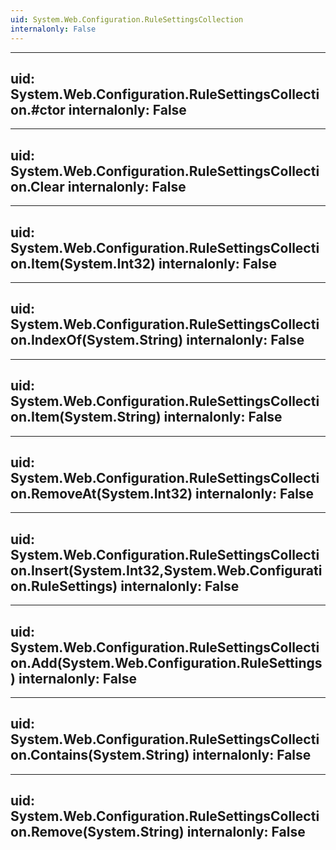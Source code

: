 ```yaml
---
uid: System.Web.Configuration.RuleSettingsCollection
internalonly: False
---
```


---
uid: System.Web.Configuration.RuleSettingsCollection.#ctor
internalonly: False
---

---
uid: System.Web.Configuration.RuleSettingsCollection.Clear
internalonly: False
---

---
uid: System.Web.Configuration.RuleSettingsCollection.Item(System.Int32)
internalonly: False
---

---
uid: System.Web.Configuration.RuleSettingsCollection.IndexOf(System.String)
internalonly: False
---

---
uid: System.Web.Configuration.RuleSettingsCollection.Item(System.String)
internalonly: False
---

---
uid: System.Web.Configuration.RuleSettingsCollection.RemoveAt(System.Int32)
internalonly: False
---

---
uid: System.Web.Configuration.RuleSettingsCollection.Insert(System.Int32,System.Web.Configuration.RuleSettings)
internalonly: False
---

---
uid: System.Web.Configuration.RuleSettingsCollection.Add(System.Web.Configuration.RuleSettings)
internalonly: False
---

---
uid: System.Web.Configuration.RuleSettingsCollection.Contains(System.String)
internalonly: False
---

---
uid: System.Web.Configuration.RuleSettingsCollection.Remove(System.String)
internalonly: False
---
